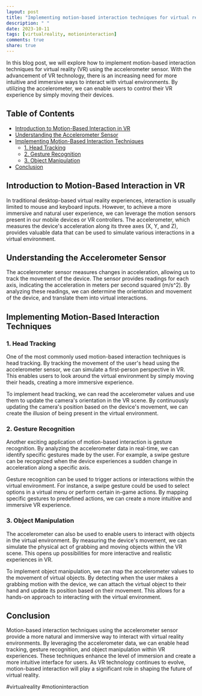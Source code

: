 ```yaml
---
layout: post
title: "Implementing motion-based interaction techniques for virtual reality using the accelerometer"
description: " "
date: 2023-10-11
tags: [virtualreality, motioninteraction]
comments: true
share: true
---
```


In this blog post, we will explore how to implement motion-based interaction techniques for virtual reality (VR) using the accelerometer sensor. With the advancement of VR technology, there is an increasing need for more intuitive and immersive ways to interact with virtual environments. By utilizing the accelerometer, we can enable users to control their VR experience by simply moving their devices.

## Table of Contents
- [Introduction to Motion-Based Interaction in VR](#introduction-to-motion-based-interaction-in-vr)
- [Understanding the Accelerometer Sensor](#understanding-the-accelerometer-sensor)
- [Implementing Motion-Based Interaction Techniques](#implementing-motion-based-interaction-techniques)
  - [1. Head Tracking](#1-head-tracking)
  - [2. Gesture Recognition](#2-gesture-recognition)
  - [3. Object Manipulation](#3-object-manipulation)
- [Conclusion](#conclusion)

## Introduction to Motion-Based Interaction in VR

In traditional desktop-based virtual reality experiences, interaction is usually limited to mouse and keyboard inputs. However, to achieve a more immersive and natural user experience, we can leverage the motion sensors present in our mobile devices or VR controllers. The accelerometer, which measures the device's acceleration along its three axes (X, Y, and Z), provides valuable data that can be used to simulate various interactions in a virtual environment.

## Understanding the Accelerometer Sensor

The accelerometer sensor measures changes in acceleration, allowing us to track the movement of the device. The sensor provides readings for each axis, indicating the acceleration in meters per second squared (m/s^2). By analyzing these readings, we can determine the orientation and movement of the device, and translate them into virtual interactions.

## Implementing Motion-Based Interaction Techniques

### 1. Head Tracking

One of the most commonly used motion-based interaction techniques is head tracking. By tracking the movement of the user's head using the accelerometer sensor, we can simulate a first-person perspective in VR. This enables users to look around the virtual environment by simply moving their heads, creating a more immersive experience.

To implement head tracking, we can read the accelerometer values and use them to update the camera's orientation in the VR scene. By continuously updating the camera's position based on the device's movement, we can create the illusion of being present in the virtual environment.

### 2. Gesture Recognition

Another exciting application of motion-based interaction is gesture recognition. By analyzing the accelerometer data in real-time, we can identify specific gestures made by the user. For example, a swipe gesture can be recognized when the device experiences a sudden change in acceleration along a specific axis.

Gesture recognition can be used to trigger actions or interactions within the virtual environment. For instance, a swipe gesture could be used to select options in a virtual menu or perform certain in-game actions. By mapping specific gestures to predefined actions, we can create a more intuitive and immersive VR experience.

### 3. Object Manipulation

The accelerometer can also be used to enable users to interact with objects in the virtual environment. By measuring the device's movement, we can simulate the physical act of grabbing and moving objects within the VR scene. This opens up possibilities for more interactive and realistic experiences in VR.

To implement object manipulation, we can map the accelerometer values to the movement of virtual objects. By detecting when the user makes a grabbing motion with the device, we can attach the virtual object to their hand and update its position based on their movement. This allows for a hands-on approach to interacting with the virtual environment.

## Conclusion

Motion-based interaction techniques using the accelerometer sensor provide a more natural and immersive way to interact with virtual reality environments. By leveraging the accelerometer data, we can enable head tracking, gesture recognition, and object manipulation within VR experiences. These techniques enhance the level of immersion and create a more intuitive interface for users. As VR technology continues to evolve, motion-based interaction will play a significant role in shaping the future of virtual reality. 

\#virtualreality #motioninteraction